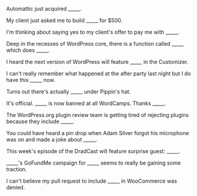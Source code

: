 Automattic just acquired _____.

My client just asked me to build _____ for $500.

I'm thinking about saying yes to my client's offer to pay me with _____.

Deep in the recesses of WordPress core, there is a function called _____ which does _____.

I heard the next version of WordPress will feature _____ in the Customizer.

I can't really remember what happened at the after party last night but I do have this _____ now.

Turns out there's actually _____ under Pippin's hat.

It's official. _____ is now banned at all WordCamps. Thanks _____.

The WordPress.org plugin review team is getting tired of rejecting plugins because they include _____.

You could have heard a pin drop when Adam Silver forgot his microphone was on and made a joke about _____.

This week's episode of the DradCast will feature surprise guest: _____.

_____'s GoFundMe campaign for _____ seems to really be gaining some traction.

I can't believe my pull request to include _____ in WooCommerce was denied.

